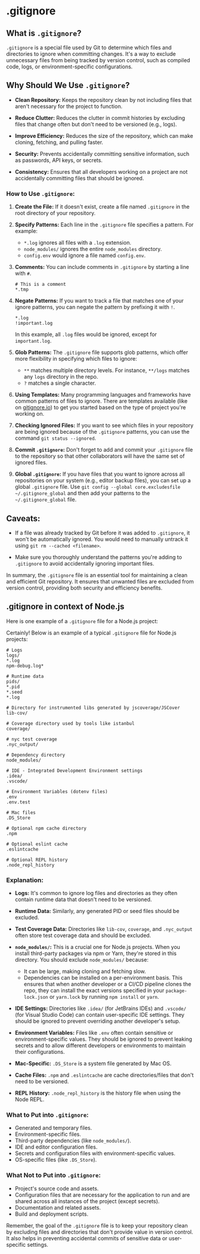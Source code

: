 # .gitignore

## What is `.gitignore`?

`.gitignore` is a special file used by Git to determine which files and directories to ignore when committing changes. It's a way to exclude unnecessary files from being tracked by version control, such as compiled code, logs, or environment-specific configurations.

## Why Should We Use `.gitignore`?

- **Clean Repository:** Keeps the repository clean by not including files that aren't necessary for the project to function.

- **Reduce Clutter:** Reduces the clutter in commit histories by excluding files that change often but don't need to be versioned (e.g., logs).

- **Improve Efficiency:** Reduces the size of the repository, which can make cloning, fetching, and pulling faster.

- **Security:** Prevents accidentally committing sensitive information, such as passwords, API keys, or secrets.

- **Consistency:** Ensures that all developers working on a project are not accidentally committing files that should be ignored.

### How to Use `.gitignore`:

1. **Create the File:** If it doesn't exist, create a file named `.gitignore` in the root directory of your repository.

2. **Specify Patterns:** Each line in the `.gitignore` file specifies a pattern. For example:
   - `*.log` ignores all files with a `.log` extension.
   - `node_modules/` ignores the entire `node_modules` directory.
   - `config.env` would ignore a file named `config.env`.

3. **Comments:** You can include comments in `.gitignore` by starting a line with `#`.

   ```
   # This is a comment
   *.tmp
   ```

4. **Negate Patterns:** If you want to track a file that matches one of your ignore patterns, you can negate the pattern by prefixing it with `!`.

   ```
   *.log
   !important.log
   ```

   In this example, all `.log` files would be ignored, except for `important.log`.

5. **Glob Patterns:** The `.gitignore` file supports glob patterns, which offer more flexibility in specifying which files to ignore:
   - `**` matches multiple directory levels. For instance, `**/logs` matches any `logs` directory in the repo.
   - `?` matches a single character.

6. **Using Templates:** Many programming languages and frameworks have common patterns of files to ignore. There are templates available (like on [gitignore.io](https://www.gitignore.io/)) to get you started based on the type of project you're working on.

7. **Checking Ignored Files:** If you want to see which files in your repository are being ignored because of the `.gitignore` patterns, you can use the command `git status --ignored`.

8. **Commit `.gitignore`:** Don't forget to add and commit your `.gitignore` file to the repository so that other collaborators will have the same set of ignored files.

9. **Global `.gitignore`:** If you have files that you want to ignore across all repositories on your system (e.g., editor backup files), you can set up a global `.gitignore` file. Use `git config --global core.excludesfile ~/.gitignore_global` and then add your patterns to the `~/.gitignore_global` file.

## Caveats:

- If a file was already tracked by Git before it was added to `.gitignore`, it won't be automatically ignored. You would need to manually untrack it using `git rm --cached <filename>`.
  
- Make sure you thoroughly understand the patterns you're adding to `.gitignore` to avoid accidentally ignoring important files.

In summary, the `.gitignore` file is an essential tool for maintaining a clean and efficient Git repository. It ensures that unwanted files are excluded from version control, providing both security and efficiency benefits.

## .gitignore in context of Node.js

Here is one example of a `.gitignore` file for a Node.js project:

Certainly! Below is an example of a typical `.gitignore` file for Node.js projects:

```plaintext
# Logs
logs/
*.log
npm-debug.log*

# Runtime data
pids/
*.pid
*.seed
*.log

# Directory for instrumented libs generated by jscoverage/JSCover
lib-cov/

# Coverage directory used by tools like istanbul
coverage/

# nyc test coverage
.nyc_output/

# Dependency directory
node_modules/

# IDE - Integrated Development Environment settings
.idea/
.vscode/

# Environment Variables (dotenv files)
.env
.env.test

# Mac files
.DS_Store

# Optional npm cache directory
.npm

# Optional eslint cache
.eslintcache

# Optional REPL history
.node_repl_history
```

### Explanation:

- **Logs:** It's common to ignore log files and directories as they often contain runtime data that doesn't need to be versioned.

- **Runtime Data:** Similarly, any generated PID or seed files should be excluded.

- **Test Coverage Data:** Directories like `lib-cov`, `coverage`, and `.nyc_output` often store test coverage data and should be excluded.

- **`node_modules/`:** This is a crucial one for Node.js projects. When you install third-party packages via npm or Yarn, they're stored in this directory. You should exclude `node_modules/` because:
   - It can be large, making cloning and fetching slow.
   - Dependencies can be installed on a per-environment basis. This ensures that when another developer or a CI/CD pipeline clones the repo, they can install the exact versions specified in your `package-lock.json` or `yarn.lock` by running `npm install` or `yarn`.

- **IDE Settings:** Directories like `.idea/` (for JetBrains IDEs) and `.vscode/` (for Visual Studio Code) can contain user-specific IDE settings. They should be ignored to prevent overriding another developer's setup.

- **Environment Variables:** Files like `.env` often contain sensitive or environment-specific values. They should be ignored to prevent leaking secrets and to allow different developers or environments to maintain their configurations.

- **Mac-Specific:** `.DS_Store` is a system file generated by Mac OS.

- **Cache Files:** `.npm` and `.eslintcache` are cache directories/files that don't need to be versioned.

- **REPL History:** `.node_repl_history` is the history file when using the Node REPL.

### What to Put into `.gitignore`:

- Generated and temporary files.
- Environment-specific files.
- Third-party dependencies (like `node_modules/`).
- IDE and editor configuration files.
- Secrets and configuration files with environment-specific values.
- OS-specific files (like `.DS_Store`).

### What Not to Put into `.gitignore`:

- Project's source code and assets.
- Configuration files that are necessary for the application to run and are shared across all instances of the project (except secrets).
- Documentation and related assets.
- Build and deployment scripts.
  
Remember, the goal of the `.gitignore` file is to keep your repository clean by excluding files and directories that don't provide value in version control. It also helps in preventing accidental commits of sensitive data or user-specific settings.
